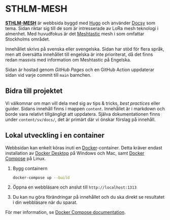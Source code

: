 # STHLM-MESH

**[STHLM-MESH](https://sthlm-mesh.se)** är webbsida byggd med [Hugo][] och använder [Docsy][] som tema.
Sidan riktar sig till de som är intresserade av LoRa mesh teknologi i almenhet. Med huvudfokus är det [Meshtastic][] mesh i som omfattar Stockholms området. 

Innehållet skrivs på svenska eller svengelska. Sidan har stöd för flera språk, men att översätta innehållet till engelska är inte prioriterat, då det finns redan massvis med information om Meshtastic på Engelska.

Sidan är hostad genom _GitHub Pages_ och en GitHub Action uppdaterar sidan vid varje commit till `main` barnchen. 


## Bidra till projektet
Vi välkomnar om man vill dela med sig av tips & tricks, _best practices_ eller guider.
Sidans innehåll finns i mappen `content`. Innehållet är i markdown och borde vara relativt tillgängligt att uppdatera.
Själva dokumentationen finns under `content/sv/docs/`, det är primärt där vi önskar förslag på innehåll.


## Lokal utveckling i en container
Webbsidan kan enkelt köras inuti en [Docker](https://docs.docker.com/)-container. Detta kräver endast installation av [Docker Desktop](https://www.docker.com/products/docker-desktop) på Windows och Mac, samt [Docker Compose](https://docs.docker.com/compose/install/) på Linux.


1. Bygg containern

   ```bash
   docker-compose up --build
   ```
1. Öppna en webbläsare och anslut till `http://localhost:1313` 

1. Du kan nu göra förändringar på innehållet och du ska direkt se resultatet i din webbläsare när du sparat.

För mer information, se [Docker Compose documentation][].

[Meshtastic]: http://meshtastic.org/
[Docsy]: https://github.com/google/docsy
[Hugo]: https://gohugo.io/
[Docker Compose documentation]: https://docs.docker.com/compose/gettingstarted/

